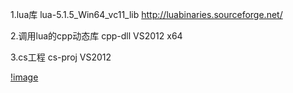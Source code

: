 1.lua库
lua-5.1.5_Win64_vc11_lib
http://luabinaries.sourceforge.net/


2.调用lua的cpp动态库
cpp-dll
VS2012
x64


3.cs工程
cs-proj
VS2012


[!image](console.jpg)